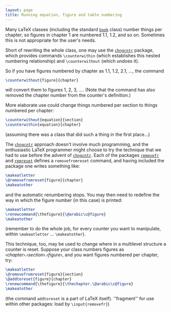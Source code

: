 ```yaml
---
layout: page
title: Running equation, figure and table numbering
---
```





Many LaTeX classes (including the standard [`book`](http://ctan.org/pkg/book) class)
number things per chapter; so figures in chapter 1 are numbered 1.1,
1.2, and so on.  Sometimes this is not appropriate for the user's
needs.


Short of rewriting the whole class, one may use the [`chngcntr`](http://ctan.org/pkg/chngcntr)
package, which provides commands `\counterwithin` (which
establishes this nested numbering relationship) and
`\counterwithout` (which undoes it).


So if you have figures numbered by chapter as 1.1, 1.2, 2.1, &hellip;,
the command 
```latex
\counterwithout{figure}{chapter}
```
will convert them to figures 1, 2, 3, &hellip;.  (Note that the command
has also removed the chapter number from the counter's definition.)


More elaborate use could change things numbered per section to things
numbered per chapter:
```latex
\counterwithout{equation}{section}
\counterwithin{equation}{chapter}
```
(assuming there was a class that did such a thing in the first place...)


The [`chngcntr`](http://ctan.org/pkg/chngcntr) approach doesn't involve much programming, and
the enthusiastic LaTeX programmer might choose to try the technique
that we had to use before the advent of [`chngcntr`](http://ctan.org/pkg/chngcntr).  Each of
the packages [`removefr`](http://ctan.org/pkg/removefr) and [`remreset`](http://ctan.org/pkg/remreset) defines a
`removefromreset` command, and having included the package one
writes something like:
```latex
\makeatletter
\@removefromreset{figure}{chapter}
\makeatother
```
and the automatic renumbering stops.  You may then need to redefine the
way in which the figure number (in this case) is printed:
```latex
\makeatletter
\renewcommand{\thefigure}{\@arabic\c@figure}
\makeatother
```
(remember to do the whole job, for every counter you want to
manipulate, within `\makeatletter` &hellip; `\makeatother`).


This technique, too, may be used to change where in a multilevel
structure a counter is reset.  Suppose your class numbers figures as
&lsaquo;_chapter_&rsaquo;.&lsaquo;_section_&rsaquo;.&lsaquo;_figure_&rsaquo;, and you want figures
numbered per chapter, try:
```latex
\makeatletter
\@removefromreset{figure}{section}
\@addtoreset{figure}{chapter}
\renewcommand{\thefigure}{\thechapter.\@arabic\c@figure}
\makeatother
```
(the command `addtoreset` is a part of LaTeX itself).
  ''fragment'' for use within other packages: load by
  `\input{removefr}`)


